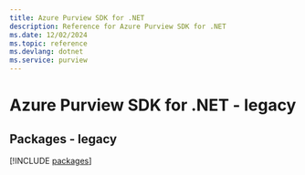 ```yaml
---
title: Azure Purview SDK for .NET
description: Reference for Azure Purview SDK for .NET
ms.date: 12/02/2024
ms.topic: reference
ms.devlang: dotnet
ms.service: purview
---
```

# Azure Purview SDK for .NET - legacy
## Packages - legacy
[!INCLUDE [packages](purview-index.md)]